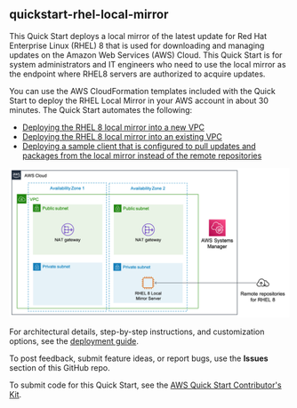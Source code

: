 
## quickstart-rhel-local-mirror

This Quick Start deploys a local mirror of the latest update for Red Hat Enterprise Linux (RHEL) 8 that is used for downloading and managing updates on the Amazon Web Services (AWS) Cloud. This Quick Start is for system administrators and IT engineers who need to use the local mirror as the endpoint where RHEL8 servers are authorized to acquire updates.

You can use the AWS CloudFormation templates included with the Quick Start to deploy the RHEL Local Mirror in your AWS account in about 30 minutes. The Quick Start automates the following:

* [Deploying the RHEL 8 local mirror into a new VPC](./templates/quickstart-rhel-local-mirror-main.template.yaml)
* [Deploying the RHEL 8 local mirror into an existing VPC](./templates/quickstart-rhel-local-mirror-workload.template.yaml)
* [Deploying a sample client that is configured to pull updates and packages from the local mirror instead of the remote repositories](./templates/quickstart-rhel-local-mirror-client.template.yaml)

![Quick Start architecture for RHEL 8 Local Mirror on the AWS Cloud](./docs/deployment_guide/images/architecture_diagram.png)

For architectural details, step-by-step instructions, and customization options, see the [deployment guide](https://aws-quickstart.github.io/quickstart-rhel-local-mirror/).

To post feedback, submit feature ideas, or report bugs, use the **Issues** section of this GitHub repo.

To submit code for this Quick Start, see the [AWS Quick Start Contributor's Kit](https://aws-quickstart.github.io/).